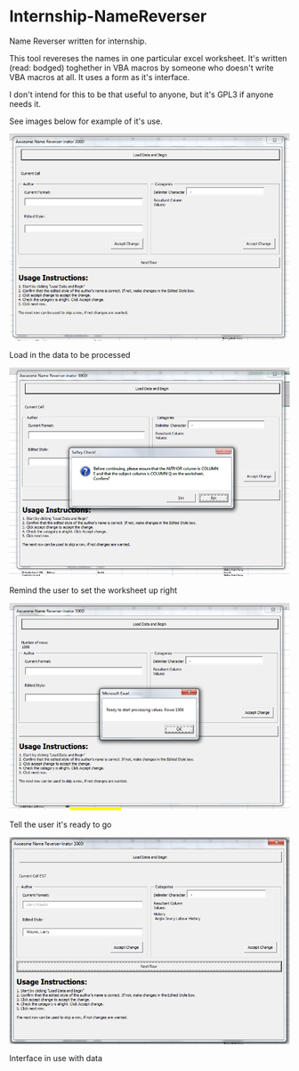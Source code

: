 # Internship-NameReverser
Name Reverser written for internship.

This tool revereses the names in one particular excel worksheet. It's written (read: bodged) toghether in VBA macros by someone who doesn't write VBA macros at all. It uses a form as it's interface.

I don't intend for this to be that useful to anyone, but it's GPL3 if anyone needs it.

See images below for example of it's use.

![Loading Data](https://raw.githubusercontent.com/TechnicalOtter/Internship-NameReverser/main/1.PNG)

Load in the data to be processed

![Alert1](https://raw.githubusercontent.com/TechnicalOtter/Internship-NameReverser/main/2.PNG)

Remind the user to set the worksheet up right

![Ready](https://raw.githubusercontent.com/TechnicalOtter/Internship-NameReverser/main/3.PNG)

Tell the user it's ready to go

![General usage](https://raw.githubusercontent.com/TechnicalOtter/Internship-NameReverser/main/4.PNG)

Interface in use with data
